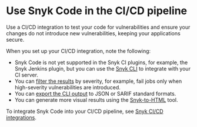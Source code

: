 # Use Snyk Code in the CI/CD pipeline

Use a CI/CD integration to test your code for vulnerabilities and ensure your changes do not introduce new vulnerabilities, keeping your applications secure.

When you set up your CI/CD integration, note the following:

* Snyk Code is not yet supported in the Snyk CI plugins, for example, the Snyk Jenkins plugin, but you can use the [Snyk CLI](../../snyk-cli/scan-and-maintain-projects-using-the-cli/snyk-cli-for-snyk-code/) to integrate with your CI server.
* You can [filter the results](broken-reference) by severity, for example, fail jobs only when high-severity vulnerabilities are introduced.
* You can [export the CLI output](broken-reference) to JSON or SARIF standard formats.
* You can generate more visual results using the [Snyk-to-HTML](../../snyk-cli/scan-and-maintain-projects-using-the-cli/cli-tools/snyk-to-html/) tool.

To integrate Snyk Code into your CI/CD pipeline, see [Snyk CI/CD integrations](../../integrations/snyk-ci-cd-integrations/).
